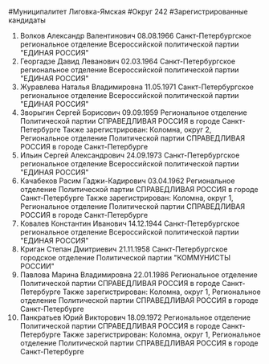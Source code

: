 #Муниципалитет
Лиговка-Ямская
#Округ
242
#Зарегистрированные кандидаты
1. Волков Александр Валентинович 08.08.1966
Санкт-Петербургское региональное отделение Всероссийской политической партии "ЕДИНАЯ РОССИЯ"
2. Георгадзе Давид Леванович 02.03.1964
Санкт-Петербургское региональное отделение Всероссийской политической партии "ЕДИНАЯ РОССИЯ"
3. Журавлева Наталья Владимировна 11.05.1971
Санкт-Петербургское региональное отделение Всероссийской политической партии "ЕДИНАЯ РОССИЯ"
4. Зворыгин Сергей Борисович 09.09.1959
Региональное отделение Политической партии СПРАВЕДЛИВАЯ РОССИЯ в городе Санкт-Петербурге
Также зарегистрирован: Коломна, округ 2, Региональное отделение Политической партии СПРАВЕДЛИВАЯ РОССИЯ в городе Санкт-Петербурге
5. Ильин Сергей Александрович 24.09.1973
Санкт-Петербургское региональное отделение Всероссийской политической партии "ЕДИНАЯ РОССИЯ"
6. Качабеков Расим Гаджи-Кадирович 03.04.1962
Региональное отделение Политической партии СПРАВЕДЛИВАЯ РОССИЯ в городе Санкт-Петербурге
Также зарегистрирован: Коломна, округ 1, Региональное отделение Политической партии СПРАВЕДЛИВАЯ РОССИЯ в городе Санкт-Петербурге
7. Ковалев Константин Иванович 14.12.1944
Санкт-Петербургское региональное отделение Всероссийской политической партии "ЕДИНАЯ РОССИЯ"
8. Криган Степан Дмитриевич 21.11.1958
Санкт-Петербургское городское отделение Политической партии "КОММУНИСТЫ РОССИИ"
9. Павлова Марина Владимировна 22.01.1986
Региональное отделение Политической партии СПРАВЕДЛИВАЯ РОССИЯ в городе Санкт-Петербурге
Также зарегистрирован: Коломна, округ 1, Региональное отделение Политической партии СПРАВЕДЛИВАЯ РОССИЯ в городе Санкт-Петербурге
10. Панкратьев Юрий Викторович 18.09.1972
Региональное отделение Политической партии СПРАВЕДЛИВАЯ РОССИЯ в городе Санкт-Петербурге
Также зарегистрирован: Коломна, округ 1, Региональное отделение Политической партии СПРАВЕДЛИВАЯ РОССИЯ в городе Санкт-Петербурге
